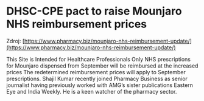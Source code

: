 # DHSC-CPE pact to raise Mounjaro NHS reimbursement prices

Zdroj: [https://www.pharmacy.biz/mounjaro-nhs-reimbursement-update/](https://www.pharmacy.biz/mounjaro-nhs-reimbursement-update/)

This Site is Intended for Healthcare Professionals Only
NHS prescriptions for Mounjaro dispensed from September will be reimbursed at the increased prices
The redetermined reimbursement prices will apply to September prescriptions. Shajil Kumar recently joined Pharmacy Business as senior journalist having previously worked with AMG’s sister publications Eastern Eye and India Weekly. He is a keen watcher of the pharmacy sector.
